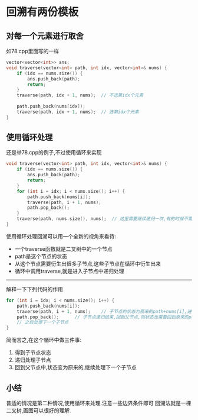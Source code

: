 # 回溯有两份模板
## 对每一个元素进行取舍
如78.cpp里面写的一样
``` C++
vector<vector<int>> ans;
void traverse(vector<int> path, int idx, vector<int>& nums) {
    if (idx == nums.size()) {
        ans.push_back(path);
        return;
    }
    traverse(path, idx + 1, nums);  // 不选第idx个元素
    
    path.push_back(nums[idx]);
    traverse(path, idx + 1, nums);  // 选第idx个元素
}
```

## 使用循环处理
还是举78.cpp的例子,不过使用循环来实现
``` C++
void traverse(vector<int> path, int idx, vector<int>& nums) {
    if (idx == nums.size()) {
        ans.push_back(path);
        return;
    }
    for (int i = idx; i < nums.size(); i++) {
        path.push_back(nums[i]);
        traverse(path, i + 1, nums);
        path.pop_back();
    }
    traverse(path, nums.size(), nums);  // 这里需要继续递归一次,有的时候不需要,有的时候需要(因为边界情况)
}
```

使用循环处理回溯可以用一个全新的视角来看待:
- 一个traverse函数就是二叉树中的一个节点
- path是这个节点的状态
- 从这个节点需要衍生出很多子节点,这些子节点在循环中衍生出来
- 循环中调用traverse,就是进入子节点中递归处理

-----------------------------------------------
解释一下下列代码的作用
``` C++
for (int i = idx; i < nums.size(); i++) {
    path.push_back(nums[i]);        
    traverse(path, i + 1, nums);    // 子节点的状态为原来的path+nums[i],进入子节点递归
    path.pop_back();      // 子节点递归结束,回到父节点,则状态也需要回到原来的path
    // 之后处理下一个子节点
}
```
简而言之,在这个循环中做三件事: 
1. 得到子节点状态
2. 递归处理子节点
3. 回到父节点中,状态变为原来的,继续处理下一个子节点

## 小结
普适的情况是第二种情况,使用循环来处理.注意一些边界条件即可
回溯法就是一棵二叉树,画图可以很好的理解.